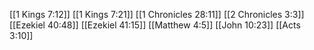 [[1 Kings 7:12]]
[[1 Kings 7:21]]
[[1 Chronicles 28:11]]
[[2 Chronicles 3:3]]
[[Ezekiel 40:48]]
[[Ezekiel 41:15]]
[[Matthew 4:5]]
[[John 10:23]]
[[Acts 3:10]]
